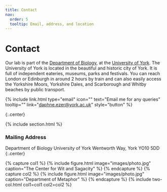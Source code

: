 ```yaml
---
title: Contact
nav:
  order: 5
  tooltip: Email, address, and location
---
```


# <i class="fas fa-envelope"></i>Contact

Our lab is part of the [Department of Biology](https://www.york.ac.uk/biology/), at the [University of York](https://www.york.ac.uk/).
The University of York is located in the beautiful and historic city of York.  It is full of independent eateries, museums, parks and festivals.  You can reach London or Edinburgh in around 2 hours by train and can also easily access the Yorkshire Moors, Yorkshire Dales, and Scarborough and Whitby beaches by public transport.

{%
  include link.html
  type="email"
  icon=""
  text="Email me for any queries"
  tooltip=""
  link="daphne.ezer@york.ac.uk"
  style="button"
%}

{:.center}

{% include section.html %}

### <i class="fas fa-mail-bulk"></i>Mailing Address

Department of Biology
University of York
Wentworth Way, York 
YO10 5DD
{:.center}

{% capture col1 %}
{%
  include figure.html
  image="images/photo.jpg"
  caption="The Center for Wit and Sagacity"
%}
{% endcapture %}
{% capture col2 %}
{%
  include figure.html
  image="images/photo.jpg"
  caption="Department of Metaphor"
%}
{% endcapture %}
{% include two-col.html col1=col1 col2=col2 %}

